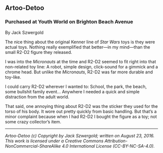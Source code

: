 ## Artoo-Detoo
### Purchased at Youth World on Brighton Beach Avenue

By Jack Szwergold

The nice thing about the original Kenner line of *Star Wars* toys is they were actual toys. Nothing really exemplified that better—in my mind—than the small R2-D2 figure they released.

I was into the *Micronauts* at the time and R2-D2 seemed to fit right into that non-related toy line: A robot, simple design, click-sound for a gimmick and a chrome head. But unlike the *Micronauts*, R2-D2 was far more durable and toy-like.

I could carry R2-D2 wherever I wanted to: School, the park, the beach, some bullshit family event… Anywhere I needed a quick and simple distraction from the adult world.

That said, one annoying thing about R2-D2 was the sticker they used for the torso of his body. It wore out pretty quickly from basic handling. But that’s a minor complaint because when I had R2-D2 I bought the figure as a toy; not some crazy collector’s item.

***

*Artoo-Detoo (c) Copyright by Jack Szwergold; written on August 23, 2016. This work is licensed under a Creative Commons Attribution-NonCommercial-ShareAlike 4.0 International License (CC-BY-NC-SA-4.0).*